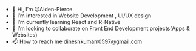 - 👋 Hi, I’m @Aiden-Pierce
- 👀 I’m interested in Website Development , UI/UX design
- 🌱 I’m currently learning React and R-Native
- 💞️ I’m looking to collaborate on Front End Development projects(Apps & Websites)
- 📫 How to reach me dineshkumarr0597@gmail.com

<!---
Aiden-Pierce/Aiden-Pierce is a ✨ special ✨ repository because its `README.md` (this file) appears on your GitHub profile.
You can click the Preview link to take a look at your changes.
--->
